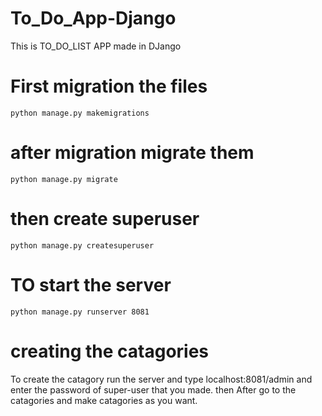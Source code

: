 # To_Do_App-Django
This is TO_DO_LIST APP made in DJango

# First migration the files
`python manage.py makemigrations`

# after migration migrate them
`python manage.py migrate`

# then create superuser
`python manage.py createsuperuser`

# TO start the server
`python manage.py runserver 8081`

# creating the catagories
To create the catagory run the server and type localhost:8081/admin and enter the password of super-user that you made. then After go to the catagories and make catagories as you want.
